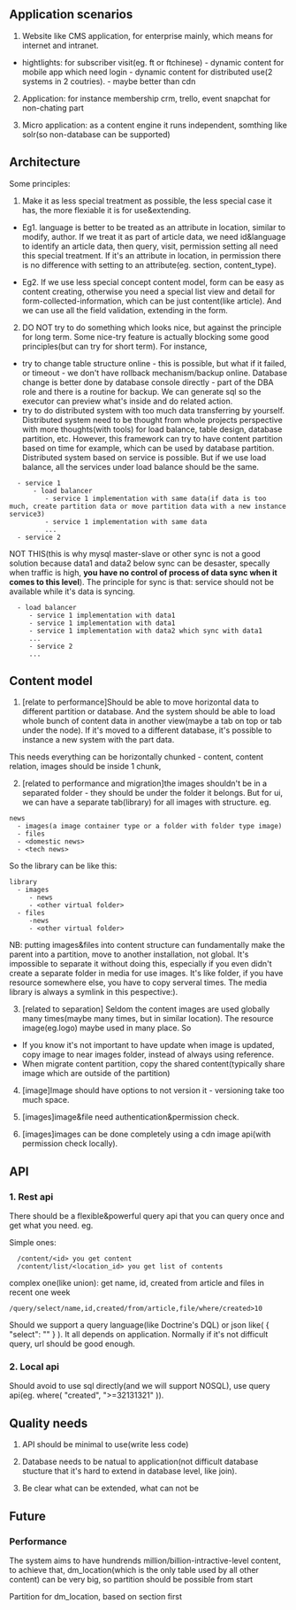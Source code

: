 Application scenarios
---------------------
1. Website like CMS application, for enterprise mainly, which means for internet and intranet.
- hightlights: for subscriber visit(eg. ft or ftchinese) - dynamic content
               for mobile app which need login - dynamic content
               for distributed use(2 systems in 2 coutries). - maybe better than cdn


2. Application: for instance membership crm, trello, event snapchat for non-chating part

3. Micro application: as a content engine it runs independent, somthing like solr(so non-database can be supported)

Architecture
---------------
Some principles:
1. Make it as less special treatment as possible, the less special case it has, the more flexiable it is for use&extending.
 - Eg1. language is better to be treated as an attribute in location, similar to modify, author. If we treat it as part of article data, we need id&language to identify an article data, then query, visit, permission setting all need this special treatment. If it's an attribute in location, in permission there is no difference with setting to an attribute(eg. section, content_type).

 - Eg2. If we use less special concept content model, form can be easy as content creating, otherwise you need a special list view and detail for form-collected-information, which can be just content(like article). And we can use all the field validation, extending in the form.

2. DO NOT try to do something which looks nice, but against the principle for long term. Some nice-try feature is actually blocking some good principles(but can try for short term). For instance,
  - try to change table structure online -  this is possible, but what if it failed, or timeout - we don't have rollback mechanism/backup online. Database change is better done by database console directly - part of the DBA role and there is a routine for backup. We can generate sql so the executor can preview what's inside and do related action.
  - try to do distributed system with too much data transferring by yourself. Distributed system need to be thought from whole projects perspective with more thoughts(with tools) for load balance, table design, database partition, etc. However, this framework can try to have content partition based on time for example, which can be used by database partition. Distributed system based on service is possible. But if we use load balance, all the services under load balance should be the same.
```
  - service 1
      - load balancer
         - service 1 implementation with same data(if data is too much, create partition data or move partition data with a new instance service3)
         - service 1 implementation with same data
         ...         
  - service 2
```
NOT THIS(this is why mysql master-slave or other sync is not a good solution because data1 and data2 below sync can be desaster, specally when traffic is high, __you have no control of process of data sync when it comes to this level__). The principle for sync is that: service should not be available while it's data is syncing.
```
  - load balancer
     - service 1 implementation with data1
     - service 1 implementation with data1
     - service 1 implementation with data2 which sync with data1
     ...         
     - service 2
     ...
```


Content model
--------------
1) [relate to performance]Should be able to move horizontal data to different partition or database.
And the system should be able to load whole bunch of content data in another view(maybe a tab on top or tab under the node). If it's moved to a different database, it's possible to instance a new system with the part data.

 This needs everything can be horizontally chunked - content, content relation, images should be inside 1 chunk,

2) [related to performance and migration]the images shouldn't be in a separated folder - they should be under the folder it belongs. But for ui, we can have a separate tab(library) for all images with structure. eg.

```
news
  - images(a image container type or a folder with folder type image)
  - files
  - <domestic news>
  - <tech news>
```

So the library can be like this:
```
library
  - images
     - news
     - <other virtual folder>
  - files
     -news
     - <other virtual folder>
```

NB: putting images&files into content structure can fundamentally make the parent into a partition, move to another installation, not global. It's impossible to separate it without doing this, especially if you even didn't create a separate folder in media for use images. It's like folder, if you have resource somewhere else, you have to copy serveral times. The media library is always a symlink in this pespective:).


3) [related to separation] Seldom the content images are used globally many times(maybe many times, but in similar location). The resource image(eg.logo) maybe used in many place. So
 - If you know it's not important to have update when image is updated, copy image to near images folder, instead of always using reference.
 - When migrate content partition, copy the shared content(typically share image which are outside of the partition)

4) [image]Image should have options to not version it - versioning take too much space.

5) [images]image&file need authentication&permission check.

6) [images]images can be done completely using a cdn image api(with permission check locally).


API
---------
### 1. Rest api

There should be a flexible&powerful query api that you can query once and get what you need.
eg.

Simple ones:
```
  /content/<id> you get content
  /content/list/<location_id> you get list of contents
```
complex one(like union): get name, id, created from article and files in recent one week
 ```
 /query/select/name,id,created/from/article,file/where/created>10
 ```

Should we support a query language(like Doctrine's DQL) or json like( { "select": "" } ). It all depends on application. Normally if it's not difficult query, url should be good enough.

### 2. Local api

Should avoid to use sql directly(and we will support NOSQL), use query api(eg. where( "created", ">=32131321" )).


Quality needs
-------------
1) API should be minimal to use(write less code)

2) Database needs to be natual to application(not difficult database stucture that it's hard to extend in database level, like join).

3) Be clear what can be extended, what can not be


Future
-------------
### Performance
The system aims to have hundrends million/billion-intractive-level content, to achieve that, dm_location(which is the only table used by all other content) can be very big, so partition should be possible from start

Partition for dm_location, based on section first

